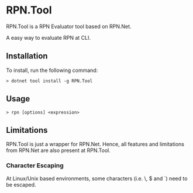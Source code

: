 ﻿# RPN.Tool
RPN.Tool is a RPN Evaluator tool based on RPN.Net. 

A easy way to evaluate RPN at CLI.

## Installation
To install, run the following command:

```
> dotnet tool install -g RPN.Tool
```

## Usage
```
> rpn [options] <expression>
```

## Limitations
RPN.Tool is just a wrapper for RPN.Net. Hence, all features and limitations from RPN.Net are also present at RPN.Tool.

### Character Escaping
At Linux/Unix based environments, some characters (i.e. \\, $ and \`) need to be escaped.